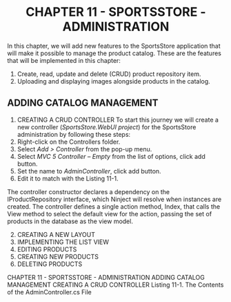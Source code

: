 <h1 align="center">
    CHAPTER 11 - SPORTSSTORE - ADMINISTRATION
</h1>

In this chapter, we will add new features to the SportsStore application that will make it possible to manage the product catalog. These are the features that will be implemented in this chapter:
1. Create, read, update and delete (CRUD) product repository item.
2. Uploading and displaying images alongside products in the catalog.

## ADDING CATALOG MANAGEMENT
1. CREATING A CRUD CONTROLLER
To start this journey we will create a new controller (*SportsStore.WebUI project*) for the SportsStore administration by following these steps:
1. Right-click on the Controllers folder. 
2. Select *Add > Controller* from the pop-up menu.
3. Select *MVC 5 Controller – Empty* from the list of options, click add button.
4. Set the name to *AdminController*, click add button.
5. Edit it to match with the Listing 11-1.

  

The controller constructor declares a dependency on the IProductRepository interface, which Ninject will resolve when instances are created. The controller defines a single action method, Index, that calls the View method to select the default view for the action, passing the set of products in the database as the view model.

2. CREATING A NEW LAYOUT
3. IMPLEMENTING THE LIST VIEW
4. EDITING PRODUCTS
5. CREATING NEW PRODUCTS 
6. DELETING PRODUCTS

CHAPTER 11 - SPORTSSTORE - ADMINISTRATION
    ADDING CATALOG MANAGEMENT
        CREATING A CRUD CONTROLLER
            Listing 11-1. The Contents of the AdminController.cs File